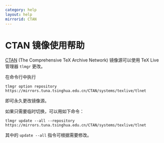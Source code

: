 ```yaml
---
category: help
layout: help
mirrorid: CTAN
---
```


CTAN 镜像使用帮助
===================

[CTAN](https://www.ctan.org/) (The Comprehensive TeX Archive Network) 镜像源可以使用 TeX Live 管理器 `tlmgr` 更改。

在命令行中执行

```
tlmgr option repository https://mirrors.tuna.tsinghua.edu.cn/CTAN/systems/texlive/tlnet
```

即可永久更改镜像源。

如果只需要临时切换，可以用如下命令：

```
tlmgr update --all --repository https://mirrors.tuna.tsinghua.edu.cn/CTAN/systems/texlive/tlnet
```

其中的 `update --all` 指令可根据需要修改。

